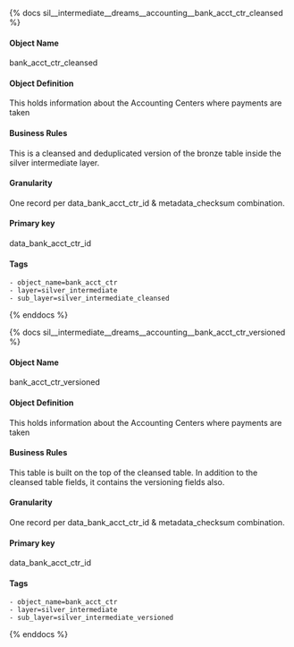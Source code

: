 {% docs sil__intermediate__dreams__accounting__bank_acct_ctr_cleansed %}

#### Object Name
bank_acct_ctr_cleansed

#### Object Definition
This holds information about the Accounting Centers where payments are taken

#### Business Rules
This is a cleansed and deduplicated version of the bronze table inside the silver intermediate layer.

#### Granularity
One record per data_bank_acct_ctr_id & metadata_checksum combination.

#### Primary key
data_bank_acct_ctr_id

#### Tags
    - object_name=bank_acct_ctr
    - layer=silver_intermediate
    - sub_layer=silver_intermediate_cleansed

{% enddocs %}

{% docs sil__intermediate__dreams__accounting__bank_acct_ctr_versioned %}

#### Object Name
bank_acct_ctr_versioned

#### Object Definition
This holds information about the Accounting Centers where payments are taken

#### Business Rules
This table is built on the top of the cleansed table. In addition to the cleansed table fields, it contains the versioning fields also.

#### Granularity
One record per data_bank_acct_ctr_id & metadata_checksum combination.

#### Primary key
data_bank_acct_ctr_id

#### Tags
    - object_name=bank_acct_ctr
    - layer=silver_intermediate
    - sub_layer=silver_intermediate_versioned

{% enddocs %}